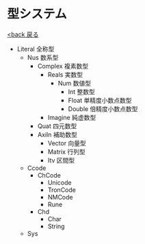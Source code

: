 # 型システム

[<back 戻る](./FunCobal基本仕様案.md)

- Literal 全称型
  - Nus 数系型
    - Complex 複素数型
      - Reals 実数型
        - Num 数値型
          - Int 整数型
          - Float 単精度小数点数型
          - Double 倍精度小数点数型
      - Imagine 純虚数型
    - Quat 四元数型
    - Axiln 補助数型
      - Vector 向量型
      - Matrix 行列型
      - Itv 区間型
  - Ccode
    - ChCode
      - Unicode
      - TronCode
      - NMCode
      - Rune
    - Chd
      - Char
      - String
  - Sys
